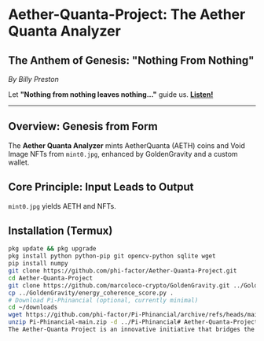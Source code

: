 # Aether-Quanta-Project: The Aether Quanta Analyzer

## The Anthem of Genesis: "Nothing From Nothing"
*By Billy Preston*

Let **"Nothing from nothing leaves nothing..."** guide us. [**Listen!**](https://www.youtube.com/watch?v=BPQ9M-o8e9g)

---

## Overview: Genesis from Form
The **Aether Quanta Analyzer** mints AetherQuanta (AETH) coins and Void Image NFTs from `mint0.jpg`, enhanced by GoldenGravity and a custom wallet.

## Core Principle: Input Leads to Output
`mint0.jpg` yields AETH and NFTs.

## Installation (Termux)
```bash
pkg update && pkg upgrade
pkg install python python-pip git opencv-python sqlite wget
pip install numpy
git clone https://github.com/phi-factor/Aether-Quanta-Project.git
cd Aether-Quanta-Project
git clone https://github.com/marcoloco-crypto/GoldenGravity.git ../GoldenGravity
cp ../GoldenGravity/energy_coherence_score.py .
# Download Pi-Phinancial (optional, currently minimal)
cd ~/downloads
wget https://github.com/phi-factor/Pi-Phinancial/archive/refs/heads/main.zip -O Pi-Phinancial-main.zip
unzip Pi-Phinancial-main.zip -d ../Pi-Phinancial# Aether-Quanta-Project-
The Aether-Quanta Project is an innovative initiative that bridges the abstract concepts of energetic coherence with tangible digital assets on the blockchain. At its core, it aims to translate the energetic signature derived from images, referred to as "Coherence," "Phi," and "Delta," into a quantifiable and tradable cryptocurrency.
